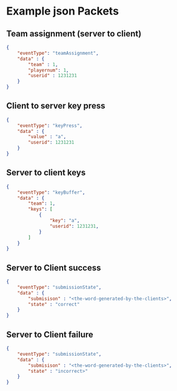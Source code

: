 
# Example json Packets

## Team assignment (server to client)

```json
{
    "eventType": "teamAssignment",
    "data" : {
        "team" : 1,
        "playernum": 1,
        "userid" : 1231231
    }
}
```


## Client to server key press

```json
{
    "eventType": "keyPress",
    "data" : {
        "value" : "a",
        "userid": 1231231
    }
}
```

## Server to client keys

```json
{
    "eventType": "keyBuffer",
    "data" : {
        "team": 1,
        "keys": [
            {
                "key": "a",
                "userid": 1231231,
            }
        ]
    }
}
```

## Server to Client success

```json
{
    "eventType": "submissionState",
    "data" : {
        "submisison" : "<the-word-generated-by-the-clients>",
        "state" : "correct"
    }
}
```

## Server to Client failure

```json
{
    "eventType": "submissionState",
    "data" : {
        "submisison" : "<the-word-generated-by-the-clients>",
        "state" : "incorrect>"
    }
}
```
